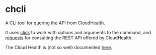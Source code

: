 # chcli

A CLI tool for quering the API from CloudHealth.

It uses [click](https://click.palletsprojects.com/en/7.x/) to work with options and arguments to the command, 
and [requests]() for consulting the REST API offered by CloudHealth.

The Cloud Health is (not so well) documented [here](https://apidocs.cloudhealthtech.com/).
